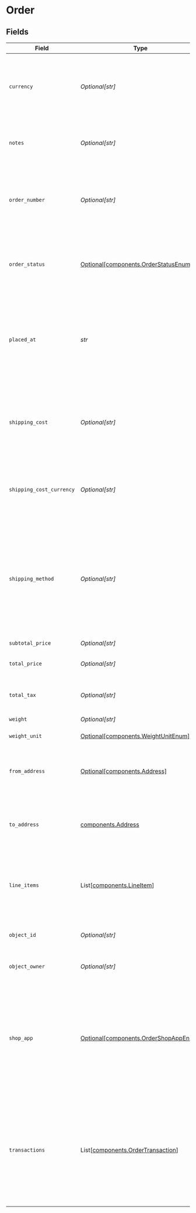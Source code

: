 # Order


## Fields

| Field                                                                                                                                                                                                 | Type                                                                                                                                                                                                  | Required                                                                                                                                                                                              | Description                                                                                                                                                                                           | Example                                                                                                                                                                                               |
| ----------------------------------------------------------------------------------------------------------------------------------------------------------------------------------------------------- | ----------------------------------------------------------------------------------------------------------------------------------------------------------------------------------------------------- | ----------------------------------------------------------------------------------------------------------------------------------------------------------------------------------------------------- | ----------------------------------------------------------------------------------------------------------------------------------------------------------------------------------------------------- | ----------------------------------------------------------------------------------------------------------------------------------------------------------------------------------------------------- |
| `currency`                                                                                                                                                                                            | *Optional[str]*                                                                                                                                                                                       | :heavy_minus_sign:                                                                                                                                                                                    | **Required if total_price is provided**<br><br/>Currency of the <code>total_price</code> and <code>total_tax</code> amounts.                                                                          | USD                                                                                                                                                                                                   |
| `notes`                                                                                                                                                                                               | *Optional[str]*                                                                                                                                                                                       | :heavy_minus_sign:                                                                                                                                                                                    | Custom buyer- or seller-provided notes about the order.                                                                                                                                               | This customer is a VIP                                                                                                                                                                                |
| `order_number`                                                                                                                                                                                        | *Optional[str]*                                                                                                                                                                                       | :heavy_minus_sign:                                                                                                                                                                                    | An alphanumeric identifier for the order used by the seller/buyer. This identifier doesn't need to be unique.                                                                                         | #1068                                                                                                                                                                                                 |
| `order_status`                                                                                                                                                                                        | [Optional[components.OrderStatusEnum]](../../models/components/orderstatusenum.md)                                                                                                                    | :heavy_minus_sign:                                                                                                                                                                                    | Current state of the order. See the <a href="https://docs.goshippo.com/docs/orders/orders/">orders tutorial</a> <br/>for the logic of how the status is handled.                                      | PAID                                                                                                                                                                                                  |
| `placed_at`                                                                                                                                                                                           | *str*                                                                                                                                                                                                 | :heavy_check_mark:                                                                                                                                                                                    | Date and time when the order was placed. This datetime can be different from the datetime of the order object creation on Shippo.                                                                     | 2016-09-23T01:28:12Z                                                                                                                                                                                  |
| `shipping_cost`                                                                                                                                                                                       | *Optional[str]*                                                                                                                                                                                       | :heavy_minus_sign:                                                                                                                                                                                    | Amount paid by the buyer for shipping. This amount can be different from the price the seller will actually pay for shipping.                                                                         | 12.83                                                                                                                                                                                                 |
| `shipping_cost_currency`                                                                                                                                                                              | *Optional[str]*                                                                                                                                                                                       | :heavy_minus_sign:                                                                                                                                                                                    | **Required if shipping_cost is provided**<br><br/>Currency of the <code>shipping_cost</code> amount.                                                                                                  | USD                                                                                                                                                                                                   |
| `shipping_method`                                                                                                                                                                                     | *Optional[str]*                                                                                                                                                                                       | :heavy_minus_sign:                                                                                                                                                                                    | Shipping method (carrier + service or other free text description) chosen by the buyer. <br/>This value can be different from the shipping method the seller will actually choose.                    | USPS First Class Package                                                                                                                                                                              |
| `subtotal_price`                                                                                                                                                                                      | *Optional[str]*                                                                                                                                                                                       | :heavy_minus_sign:                                                                                                                                                                                    | N/A                                                                                                                                                                                                   | 12.1                                                                                                                                                                                                  |
| `total_price`                                                                                                                                                                                         | *Optional[str]*                                                                                                                                                                                       | :heavy_minus_sign:                                                                                                                                                                                    | Total amount paid by the buyer for this order.                                                                                                                                                        | 24.93                                                                                                                                                                                                 |
| `total_tax`                                                                                                                                                                                           | *Optional[str]*                                                                                                                                                                                       | :heavy_minus_sign:                                                                                                                                                                                    | Total tax amount paid by the buyer for this order.                                                                                                                                                    | 0.0                                                                                                                                                                                                   |
| `weight`                                                                                                                                                                                              | *Optional[str]*                                                                                                                                                                                       | :heavy_minus_sign:                                                                                                                                                                                    | Total weight of the order.                                                                                                                                                                            | 0.4                                                                                                                                                                                                   |
| `weight_unit`                                                                                                                                                                                         | [Optional[components.WeightUnitEnum]](../../models/components/weightunitenum.md)                                                                                                                      | :heavy_minus_sign:                                                                                                                                                                                    | The unit used for weight.                                                                                                                                                                             | lb                                                                                                                                                                                                    |
| `from_address`                                                                                                                                                                                        | [Optional[components.Address]](../../models/components/address.md)                                                                                                                                    | :heavy_minus_sign:                                                                                                                                                                                    | <a href="#tag/Addresses">Address</a> object of the sender / seller. Will be returned expanded by default.                                                                                             |                                                                                                                                                                                                       |
| `to_address`                                                                                                                                                                                          | [components.Address](../../models/components/address.md)                                                                                                                                              | :heavy_check_mark:                                                                                                                                                                                    | <a href="#tag/Addresses">Address</a> object of the recipient / buyer. Will be returned expanded by default.                                                                                           |                                                                                                                                                                                                       |
| `line_items`                                                                                                                                                                                          | List[[components.LineItem](../../models/components/lineitem.md)]                                                                                                                                      | :heavy_minus_sign:                                                                                                                                                                                    | Array of <a href="#section/Line-Item">line item</a> objects representing the items in this order. <br/>All objects will be returned expanded by default.                                              |                                                                                                                                                                                                       |
| `object_id`                                                                                                                                                                                           | *Optional[str]*                                                                                                                                                                                       | :heavy_minus_sign:                                                                                                                                                                                    | Unique identifier of the order object.                                                                                                                                                                | adcfdddf8ec64b84ad22772bce3ea37a                                                                                                                                                                      |
| `object_owner`                                                                                                                                                                                        | *Optional[str]*                                                                                                                                                                                       | :heavy_minus_sign:                                                                                                                                                                                    | Username of the user who created the object.                                                                                                                                                          | shippotle@shippo.com                                                                                                                                                                                  |
| `shop_app`                                                                                                                                                                                            | [Optional[components.OrderShopAppEnum]](../../models/components/ordershopappenum.md)                                                                                                                  | :heavy_minus_sign:                                                                                                                                                                                    | Platform the order was created on and, if applicable, imported from. <br/>Orders created via the Shippo API or dashboard will have the value "Shippo".                                                | Shippo                                                                                                                                                                                                |
| `transactions`                                                                                                                                                                                        | List[[components.OrderTransaction](../../models/components/ordertransaction.md)]                                                                                                                      | :heavy_minus_sign:                                                                                                                                                                                    | Array of <a href="#tag/Transactions">transaction</a> objects representing all shipping labels purchased for this order.<br/>All objects are returned expanded with a limited number of fields by default. |                                                                                                                                                                                                       |